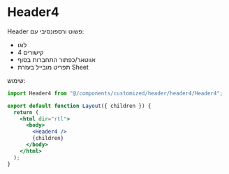 # Header4

Header פשוט ורספונסיבי עם:
- לוגו
- 4 קישורים
- אווטאר/כפתור התחברות בסוף
- תפריט מובייל בעזרת Sheet

שימוש:

```jsx
import Header4 from "@/components/customized/header/header4/Header4";

export default function Layout({ children }) {
  return (
    <html dir="rtl">
      <body>
        <Header4 />
        {children}
      </body>
    </html>
  );
}
```
